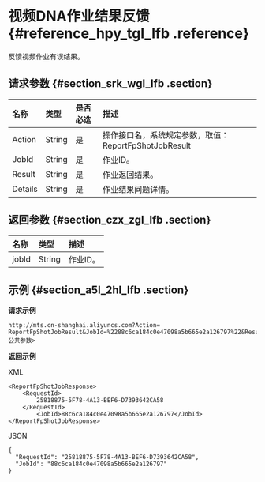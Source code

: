 # 视频DNA作业结果反馈 {#reference_hpy_tgl_lfb .reference}

反馈视频作业有误结果。

## 请求参数 {#section_srk_wgl_lfb .section}

|名称|类型|是否必选|描述|
|:-|:-|:---|:-|
|Action|String|是|操作接口名，系统规定参数，取值： ReportFpShotJobResult|
|JobId|String|是|作业ID。|
|Result|String|是|作业返回结果。|
|Details|String|是|作业结果问题详情。|

## 返回参数 {#section_czx_zgl_lfb .section}

|名称|类型|描述|
|:-|:-|:-|
|jobId|String|作业ID。|

## 示例 {#section_a5l_2hl_lfb .section}

**请求示例**

```
http://mts.cn-shanghai.aliyuncs.com?Action= ReportFpShotJobResult&JobId=%2288c6ca184c0e47098a5b665e2a126797%22&Result=%22result%22&Details=%22details%22<公共参数>
```

**返回示例**

XML

```
<ReportFpShotJobResponse>
    <RequestId>
        25818875-5F78-4A13-BEF6-D7393642CA58
    </RequestId>
        <JobId>88c6ca184c0e47098a5b665e2a126797</JobId>
</ReportFpShotJobResponse>
```

JSON

```
{
  "RequestId": "25818875-5F78-4A13-BEF6-D7393642CA58",
  "JobId": "88c6ca184c0e47098a5b665e2a126797"
}
```

